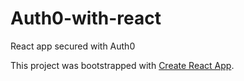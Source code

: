 # Auth0-with-react
React app secured with Auth0

This project was bootstrapped with [Create React App](https://github.com/facebook/create-react-app).